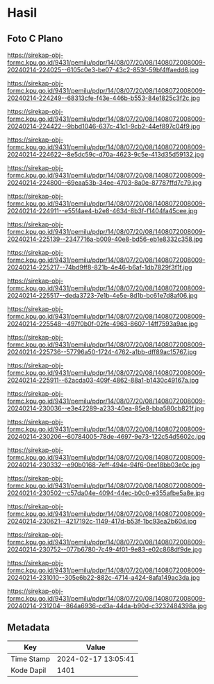 # Hasil

## Foto C Plano

https://sirekap-obj-formc.kpu.go.id/9431/pemilu/pdpr/14/08/07/20/08/1408072008009-20240214-224025--6105c0e3-be07-43c2-853f-59bf4ffaedd6.jpg

https://sirekap-obj-formc.kpu.go.id/9431/pemilu/pdpr/14/08/07/20/08/1408072008009-20240214-224249--68313cfe-f43e-446b-b553-84e1825c3f2c.jpg

https://sirekap-obj-formc.kpu.go.id/9431/pemilu/pdpr/14/08/07/20/08/1408072008009-20240214-224422--9bbd1046-637c-41c1-9cb2-44ef897c04f9.jpg

https://sirekap-obj-formc.kpu.go.id/9431/pemilu/pdpr/14/08/07/20/08/1408072008009-20240214-224622--8e5dc59c-d70a-4623-9c5e-413d35d59132.jpg

https://sirekap-obj-formc.kpu.go.id/9431/pemilu/pdpr/14/08/07/20/08/1408072008009-20240214-224800--69eaa53b-34ee-4703-8a0e-87787ffd7c79.jpg

https://sirekap-obj-formc.kpu.go.id/9431/pemilu/pdpr/14/08/07/20/08/1408072008009-20240214-224911--e55f4ae4-b2e8-4634-8b3f-f1404fa45cee.jpg

https://sirekap-obj-formc.kpu.go.id/9431/pemilu/pdpr/14/08/07/20/08/1408072008009-20240214-225139--2347716a-b009-40e8-bd56-eb1e8332c358.jpg

https://sirekap-obj-formc.kpu.go.id/9431/pemilu/pdpr/14/08/07/20/08/1408072008009-20240214-225217--74bd9ff8-821b-4e46-b6af-1db7829f3f1f.jpg

https://sirekap-obj-formc.kpu.go.id/9431/pemilu/pdpr/14/08/07/20/08/1408072008009-20240214-225517--deda3723-7e1b-4e5e-8d1b-bc61e7d8af06.jpg

https://sirekap-obj-formc.kpu.go.id/9431/pemilu/pdpr/14/08/07/20/08/1408072008009-20240214-225548--497f0b0f-02fe-4963-8607-14ff7593a9ae.jpg

https://sirekap-obj-formc.kpu.go.id/9431/pemilu/pdpr/14/08/07/20/08/1408072008009-20240214-225736--57796a50-1724-4762-a1bb-dff89ac15767.jpg

https://sirekap-obj-formc.kpu.go.id/9431/pemilu/pdpr/14/08/07/20/08/1408072008009-20240214-225911--62acda03-409f-4862-88a1-b1430c49167a.jpg

https://sirekap-obj-formc.kpu.go.id/9431/pemilu/pdpr/14/08/07/20/08/1408072008009-20240214-230036--e3e42289-a233-40ea-85e8-bba580cb821f.jpg

https://sirekap-obj-formc.kpu.go.id/9431/pemilu/pdpr/14/08/07/20/08/1408072008009-20240214-230206--60784005-78de-4697-9e73-122c54d5602c.jpg

https://sirekap-obj-formc.kpu.go.id/9431/pemilu/pdpr/14/08/07/20/08/1408072008009-20240214-230332--e90b0168-7eff-494e-94f6-0ee18bb03e0c.jpg

https://sirekap-obj-formc.kpu.go.id/9431/pemilu/pdpr/14/08/07/20/08/1408072008009-20240214-230502--c57da04e-4094-44ec-b0c0-e355afbe5a8e.jpg

https://sirekap-obj-formc.kpu.go.id/9431/pemilu/pdpr/14/08/07/20/08/1408072008009-20240214-230621--4217192c-1149-417d-b53f-1bc93ea2b60d.jpg

https://sirekap-obj-formc.kpu.go.id/9431/pemilu/pdpr/14/08/07/20/08/1408072008009-20240214-230752--077b6780-7c49-4f01-9e83-e02c868df9de.jpg

https://sirekap-obj-formc.kpu.go.id/9431/pemilu/pdpr/14/08/07/20/08/1408072008009-20240214-231010--305e6b22-882c-4714-a424-8afa149ac3da.jpg

https://sirekap-obj-formc.kpu.go.id/9431/pemilu/pdpr/14/08/07/20/08/1408072008009-20240214-231204--864a6936-cd3a-44da-b90d-c3232484398a.jpg


## Metadata

| Key        | Value               |
| ---------- | ------------------- |
| Time Stamp | 2024-02-17 13:05:41 |
| Kode Dapil | 1401                |



